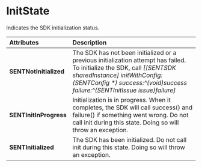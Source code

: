 # InitState

Indicates the SDK initialization status.

| Attributes | Description |
| :--- | :--- |
| **SENTNotInitialized** | The SDK has not been initialized or a previous initialization attempt has failed. To initialize the SDK, call _\[\[SENTSDK sharedInstance\] initWithConfig:\(SENTConfig \*\) success:^\(void\)success failure:^\(SENTInitIssue issue\)failure\]_ |
| **SENTInitInProgress** | Initialization is in progress. When it completes, the SDK will call success\(\) and failure\(\) if something went wrong. Do not call init during this state. Doing so will throw an exception. |
| **SENTInitialized** | The SDK has been initialized. Do not call init during this state. Doing so will throw an exception. |

